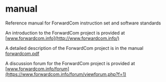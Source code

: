 # manual
Reference manual for ForwardCom instruction set and software standards

An introduction to the ForwardCom project is provided at
[www.forwardcom.info](http://www.forwardcom.info/)

A detailed description of the ForwardCom project is in the manual
[forwardcom.pdf](https://github.com/ForwardCom/manual/raw/master/forwardcom.pdf)

A discussion forum for the ForwardCom project is provided at 
[www.forwardcom.info/forum](https://www.forwardcom.info/forum/viewforum.php?f=1)
